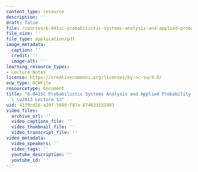 ```yaml
---
content_type: resource
description: ''
draft: false
file: /courses/6-041sc-probabilistic-systems-analysis-and-applied-probability-fall-2013/41f9cd16a29f5809787a674631155803_MIT6_041SCF13_lec13_300k.pdf
file_size: ''
file_type: application/pdf
image_metadata:
  caption: ''
  credit: ''
  image-alt: ''
learning_resource_types:
- Lecture Notes
license: https://creativecommons.org/licenses/by-nc-sa/4.0/
ocw_type: OCWFile
resourcetype: Document
title: "6.041SC Probabilistic Systems Analysis and Applied Probability, Fall 2013Transcript\
  \ \u2013 Lecture 13"
uid: 41f9cd16-a29f-5809-787a-674631155803
video_files:
  archive_url: ''
  video_captions_file: ''
  video_thumbnail_file: ''
  video_transcript_file: ''
video_metadata:
  video_speakers: ''
  video_tags: ''
  youtube_description: ''
  youtube_id: ''
---
```

